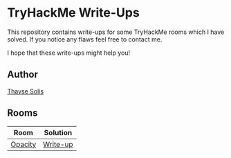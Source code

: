# TryHackMe Write-Ups

This repository contains write-ups for some TryHackMe rooms which I have solved. If you notice any flaws feel free to contact me.

I hope that these write-ups might help you!

## Author

[Thayse Solis](https://tryhackme.com/p/thaysesolis)

## Rooms

| Room                                          | Solution                        |
|-----------------------------------------------|---------------------------------|
| [Opacity](https://tryhackme.com/room/opacity) | [Write-up](./opacity/README.md) |